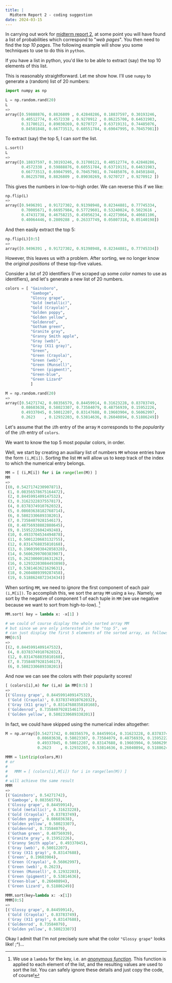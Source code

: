```yaml
---
title: |
  Midterm Report 2 - coding suggestion
date: 2024-03-15
---
```


In carrying out work for [midterm report 2](MidRep2--2024-03-15.html), at some point you will
have found a list of probabilities which correspond to "*web pages*". You then need to find the *top 10 pages*. The following example will show you some techniques to use to do this in `python`.

If you have a list in python, you'd like to be able to extract (say)
the top 10 elements of this list.

This is reasonably straightforward. Let me show how.
I'll use `numpy` to generate a (random) list of 20 numbers:

``` python
import numpy as np

L = np.random.rand(20)
L
=>
array([0.59888876, 0.8826809 , 0.42848286, 0.18837597, 0.30193246,
       0.40512774, 0.4572338 , 0.9270912 , 0.86225708, 0.64631983,
       0.31700121, 0.89030269, 0.9270727 , 0.63719131, 0.74485076,
       0.84501848, 0.66773513, 0.60551784, 0.69047995, 0.70457981])
```

To extract (say) the top 5, I can *sort* the list.

``` python
L.sort()
L
=>
array([0.18837597, 0.30193246, 0.31700121, 0.40512774, 0.42848286,
       0.4572338 , 0.59888876, 0.60551784, 0.63719131, 0.64631983,
       0.66773513, 0.69047995, 0.70457981, 0.74485076, 0.84501848,
       0.86225708, 0.8826809 , 0.89030269, 0.9270727 , 0.9270912 ])
```

This gives the numbers in low-to-high order. We can reverse this if we like:

``` python
np.flip(L)
=>
array([0.9496391 , 0.91727302, 0.91398948, 0.82344881, 0.77745334,
       0.70005671, 0.66957984, 0.57729601, 0.53240024, 0.5023616 ,
       0.47431738, 0.46758215, 0.45056234, 0.42273064, 0.40681106,
       0.40064446, 0.2809288 , 0.26337749, 0.05807318, 0.05140198])
```

And then easily extract the top 5:

```python
np.flip(L)[0:5]
=>
array([0.9496391 , 0.91727302, 0.91398948, 0.82344881, 0.77745334])
```

However, this leaves us with a problem. After sorting, we no longer
know the *original positions* of these top-five values.

Consider a list of 20 identifiers (I've scraped up some *color names* to use as identifiers),
and let's generate a new list of 20 numbers.


``` python
colors = [ "Gainsboro",
           "Gamboge",
           "Glossy grape",
           "Gold (metallic)",
           "Gold (Crayola)",
           "Golden poppy",
           "Golden yellow",
           "Goldenrod",
           "Gotham green",
           "Granite gray",
           "Granny Smith apple",
           "Gray (web)",
           "Gray (X11 gray)",
           "Green",
           "Green (Crayola)",
           "Green (web)",
           "Green (Munsell)",
           "Green (pigment)",
           "Green-blue",
           "Green Lizard"
           ]

M = np.random.rand(20)
=>
array([0.54271742, 0.08356579, 0.84459914, 0.31623228, 0.83783749,
       0.08603638, 0.58023307, 0.73584079, 0.48756939, 0.15952226,
       0.49337045, 0.50012207, 0.83147688, 0.19603904, 0.56062997,
       0.2623    , 0.12932203, 0.53814636, 0.26040894, 0.51886249])
```

Let's assume that the `i`th entry of the array `M` corresponds to the
*popularity* of the `i`th entry of `colors`.

We want to know the top 5 most popular colors, in order. 

Well, we start by creating an auxiliary list of numbers `MM` whose
entries have the form `(i,M[i])`. Sorting the list `MM` will allow us
to keep track of the index to which the numerical entry belongs.

``` python
MM = [ (i,M[i]) for i in range(len(M)) ]
MM
=>
[(0, 0.5427174230907871),
 (1, 0.08356578675164472),
 (2, 0.8445991409147532),
 (3, 0.3162322837557817),
 (4, 0.8378374910762032),
 (5, 0.08603638182768714),
 (6, 0.5802330689338201),
 (7, 0.7358407928154617),
 (8, 0.48756938882888645),
 (9, 0.1595222604249248),
 (10, 0.4933704534494878),
 (11, 0.5001220683132755),
 (12, 0.8314768835810168),
 (13, 0.19603903842858328),
 (14, 0.5606299700383907),
 (15, 0.2623000018631262),
 (16, 0.12932203084493898),
 (17, 0.5381463621629631),
 (18, 0.2604089399287458),
 (19, 0.5188624872343434)]
 ```

 When sorting `MM`, we need to *ignore* the first component of each
 pair `(i,M[i])`. To accomplish this, we sort the array `MM` using a
 `key`. Namely, we sort by the negative of component 1 of each tuple
 in `MM` (we use negative because we want to sort from high-to-low).
 [^1]
 
 [^1]: We use a `lambda` for the key, i.e. an [*anonymous
       function*](https://en.wikipedia.org/wiki/Anonymous_function).
       This function is applied to each element of the list, and the
       resulting values are used to sort the list. You can safely
       ignore these details and just copy the code, of course!
 
 ``` python
 MM.sort( key = lambda x: -x[1] )
 
 # we could of course display the whole sorted array MM
 # but since we are only interested in the "top 5", we 
 # can just display the first 5 elements of the sorted array, as follows:
 MM[0:5]
 =>
 [(2, 0.8445991409147532),
  (4, 0.8378374910762032),
  (12, 0.8314768835810168),
  (7, 0.7358407928154617),
  (6, 0.5802330689338201)]
 ```

And now we can see the colors with their popularity scores!

``` python
[ (colors[i],m) for (i,m) in MM[0:5] ]
=>
[('Glossy grape', 0.8445991409147532),
 ('Gold (Crayola)', 0.8378374910762032),
 ('Gray (X11 gray)', 0.8314768835810168),
 ('Goldenrod', 0.7358407928154617),
 ('Golden yellow', 0.5802330689338201)]
```

In fact, we could have skipped using the numerical index altogether:

``` python
M = np.array([0.54271742, 0.08356579, 0.84459914, 0.31623228, 0.83783749,
              0.08603638, 0.58023307, 0.73584079, 0.48756939, 0.15952226,
              0.49337045, 0.50012207, 0.83147688, 0.19603904, 0.56062997,
              0.2623    , 0.12932203, 0.53814636, 0.26040894, 0.51886249])

MMM = list(zip(colors,M))
# or 
#
#   MMM = [ (colors[i],M[i]) for i in range(len(M)) ] 
#
# will achieve the same result
MMM
=>
[('Gainsboro', 0.54271742),
 ('Gamboge', 0.08356579),
 ('Glossy grape', 0.84459914),
 ('Gold (metallic)', 0.31623228),
 ('Gold (Crayola)', 0.83783749),
 ('Golden poppy', 0.08603638),
 ('Golden yellow', 0.58023307),
 ('Goldenrod', 0.73584079),
 ('Gotham green', 0.48756939),
 ('Granite gray', 0.15952226),
 ('Granny Smith apple', 0.49337045),
 ('Gray (web)', 0.50012207),
 ('Gray (X11 gray)', 0.83147688),
 ('Green', 0.19603904),
 ('Green (Crayola)', 0.56062997),
 ('Green (web)', 0.2623),
 ('Green (Munsell)', 0.12932203),
 ('Green (pigment)', 0.53814636),
 ('Green-blue', 0.26040894),
 ('Green Lizard', 0.51886249)]
 
MMM.sort(key=lambda x: -x[1])
MMM[0:5]
=>
[('Glossy grape', 0.84459914),
 ('Gold (Crayola)', 0.83783749),
 ('Gray (X11 gray)', 0.83147688),
 ('Goldenrod', 0.73584079),
 ('Golden yellow', 0.58023307)]
```

Okay I admit that I'm not precisely sure what the color `"Glossy grape"` looks like! ;^)...
